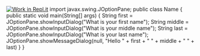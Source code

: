 [![Work in Repl.it](https://classroom.github.com/assets/work-in-replit-14baed9a392b3a25080506f3b7b6d57f295ec2978f6f33ec97e36a161684cbe9.svg)](https://classroom.github.com/online_ide?assignment_repo_id=3320306&assignment_repo_type=AssignmentRepo)
import javax.swing.JOptionPane;
public class Name
{
public static void main(String[] args)
{
String first = JOptionPane.showInputDialog("What is your first name");
String middle = JOptionPane.showInputDialog("What is your middle name");
String last = JOptionPane.showInputDialog("What is your last name");
JOptionPane.showMessageDialog(null, "Hello " + first + " " + middle + " " + last)
}
}
